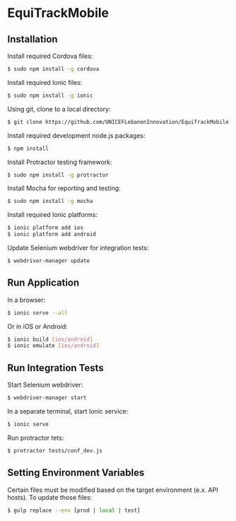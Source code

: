 EquiTrackMobile
=====================

Installation
------------

Install required Cordova files:

```bash
$ sudo npm install -g cordova
```

Install required Ionic files:

```bash
$ sudo npm install -g ionic
```

Using git, clone to a local directory:

```bash
$ git clone https://github.com/UNICEFLebanonInnovation/EquiTrackMobile .
```

Install required development node.js packages:

```bash
$ npm install
```

Install Protractor testing framework:

```bash
$ sudo npm install -g protractor
```

Install Mocha for reporting and testing:

```bash
$ sudo npm install -g mocha
```

Install required Ionic platforms:

```bash
$ ionic platform add ios
$ ionic platform add android
```

Update Selenium webdriver for integration tests:

```bash
$ webdriver-manager update
```

Run Application
---------------

In a browser:

```bash
$ ionic serve --all
```

Or in iOS or Android:

```bash
$ ionic build [ios/android]
$ ionic emulate [ios/android]
```

Run Integration Tests
---------------------

Start Selenium webdriver:

```bash
$ webdriver-manager start
```

In a separate terminal, start Ionic service:

```bash
$ ionic serve
```

Run protractor tets:

```bash
$ protractor tests/conf_dev.js
```

Setting Environment Variables
-----------------------------

Certain files must be modified based on the target environment (e.x. API hosts). To update those files:

```bash
$ gulp replace --env [prod | local | test]
```
